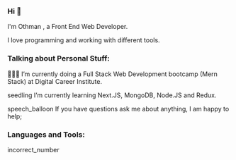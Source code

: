 ### Hi 👋
I'm Othman , a Front End Web Developer.

I love programming and working with different tools.



### Talking about Personal Stuff:

👨🏽‍💻 I’m currently doing a Full Stack Web Development bootcamp (Mern Stack) at Digital Career Institute.

seedling I’m currently learning Next.JS, MongoDB, Node.JS and Redux.

speech_balloon If you have questions ask me about anything, I am happy to help;


### Languages and Tools:

incorrect_number
